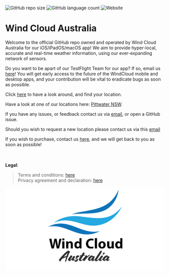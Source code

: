 
![GitHub repo size](https://img.shields.io/github/repo-size/windcloudaustralia/windcloud-MainApp?color=blue&style=flat-square) ![GitHub language count](https://img.shields.io/github/languages/count/windcloudaustralia/windcloud-MainApp?style=flat-square) ![Website](https://img.shields.io/website?down_color=red&down_message=offline&label=website%20staus&style=flat-square&up_color=green&up_message=online&url=https%3A%2F%2Fwindcloud.com.au) 
# Wind Cloud Australia
Welcome to the official GitHub repo owned and operated by Wind Cloud Australia for our iOS/iPadOS/macOS app! We aim to provide hyper-local, accurate and real-time weather information, using our ever-expanding network of sensors.

Do you want to be apart of our TestFlight Team for our app? If so, email us [here](mailto:hello@windcloud.com.au)! You will get early access to the future of the WindCloud mobile and desktop apps, and your contribution will be vital to eradicate bugs as soon as possible.

Click [here](https://windcloud.com.au) to have a look around, and find your location. 
<br>

Have a look at one of our locations here: [Pittwater NSW](https://windcloud.com.au/pittwater).

If you have any issues, or feedback contact us via [email](mailto:hello@windcloud.com.au), or open a GitHub issue.

Should you wish to request a new location please contact us via this [email](mailto:james@windcloud.com.au)

If you wish to purchase, contact us [here](https://windcloud.com.au/purchase/), and we will get back to you as soon as possible!

<br><br>
**Legal**: 

> Terms and conditions: [here](https://windcloud.com.au/terms/) <br>
> Privacy agreement and declaration: [here](https://windcloud.com.au/privacy)

![Logo](imgs/banner.png)
